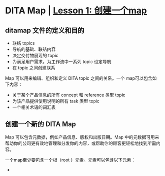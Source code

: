 # DITA Map | [Lesson 1: 创建一个map](http://www.learningdita.cn/courses/5-使用dita-map和bookmap/lessons/lc_creating_a_map)

## ditamap 文件的定义和目的

- 联结 topics
- 导航的基础、联结内容
- 决定交付物展现的 topic
- 为满足用户需求，为工作流中一系列 topic 设定导航
- 在 topic 之间创建联系

Map 可以用来编辑、组织和定义 DITA topic 之间的关系。一个  map可以包含如下内容：

- 关于某个产品信息的所有 concept 和 reference 类型 topic
- 为该产品提供使用说明的所有 task 类型 topic
- 一个相关术语的词汇表

## 创建一个新的 DITA Map

Map 可以包含元数据，例如产品信息、版权和出版日期。Map 中的元数据可用来帮助你的公司更有效地管理和分发你的内容，或帮助你的顾客更轻松地找到所需内容。

一个map至少要包含一个根<map>（root <map>）元素。<map>元素可以包含以下元素：

- <title>元素，允许你为map命名（例如“某产品的用户指南”）。<title>元素中的文本也可以用作输出文档的标题。
- 任意数量的<topicref>元素，允许你在 map 中引用 topic。一个<topicref>元素可以包含其它<topicref>元素。
- 任意数量的<mapref>元素，允许你在主 map 中引用其它 map。
- 任意数量的<reltable>元素，允许你定义内容之间的关系。

示例：

![create a map](\src\images\DITA_create_map.png)

## 向一个 map 添加 topic 引用

<topicref>元素结构如下：

```
<topicref href="filepath/filename.dita">
```

href属性包含一个链接，该链接指向map中某个topic。DITA规定，map中<topicref>元素指向的topic位置不能高于map本身，否则会导致某些输出类型报错。因此，map最好存储在最高一层。

<topicref>元素可能包含以下元素：

- <topicmeta>元素，定义关于被引用topic的元数据。
- 任意数量的<topicref>元素。
- 任意数量的<mapref>元素。

在嵌套<topicref>元素时，重要的一点是始终记得你的最终输出。DITA结构并不限制嵌套的<topicref>元素的数量限制，map中<topicref>元素可以包含任意数量的<topicref>元素。但是，每个被嵌套的<topicref>元素通常对应发布输出中的一个新的标题级别。所以，普遍认可的最好做法是，避免五层以上的<topicref>元素嵌套（最理想的是不超过二或三层）。

![DITA_add_topic](\src\images\DITA_add_topic.png)

## 向一个 map 添加 map 引用

<map>元素结构如下：

```
<mapref href="filepath/filename.ditamap" format="ditamap">
```

href 属性包含了指向你的主 map 中引用到另一 map 的链接。format 属性明确了你正在链接到一个 DITA map。

<mapref>元素只能包含<topicmeta>、<data>和<data-about>元数据元素。按照 DITA 规定，不能在一个<mapref>元素中嵌套<topicref>或<mapref>元素。

就像<topicref>元素允许你在多个 map 中重用一个 topic 一样，<mapref>元素允许你重用很多 topic。通过一次性建立一个 map 并在其他 map 中引用该 map，你可以节约时间和精力，无需反复创建 map 中相同的系列，或具有相同层级结构的<topicref>元素。

除了重用，<mapref>元素为你提供了额外的内容发布灵活性。你可以在一个大的 map 中组合相关 map，这样你就可以为整个产品家族迅速交付所有内容。你还可以使用<mapref>元素来为 map 添加词汇表。

![mapref](\src\images\DITA_add_mapref.png)

> 1本文内容部分引用自 [TC互联](www.learningdita.cn)，仅作学习分享。
>
> 如需转载请注明作者与来源。
